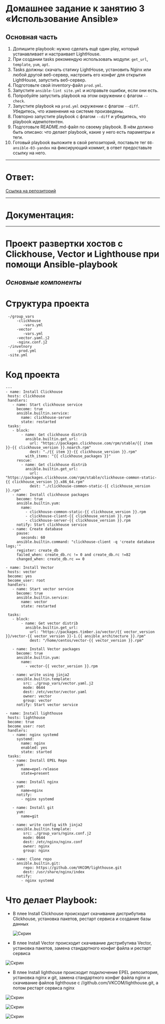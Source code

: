 # Домашнее задание к занятию 3 «Использование Ansible»


## Основная часть

1. Допишите playbook: нужно сделать ещё один play, который устанавливает и настраивает LightHouse.
2. При создании tasks рекомендую использовать модули: `get_url`, `template`, `yum`, `apt`.
3. Tasks должны: скачать статику LightHouse, установить Nginx или любой другой веб-сервер, настроить его конфиг для открытия LightHouse, запустить веб-сервер.
4. Подготовьте свой inventory-файл `prod.yml`.
5. Запустите `ansible-lint site.yml` и исправьте ошибки, если они есть.
6. Попробуйте запустить playbook на этом окружении с флагом `--check`.
7. Запустите playbook на `prod.yml` окружении с флагом `--diff`. Убедитесь, что изменения на системе произведены.
8. Повторно запустите playbook с флагом `--diff` и убедитесь, что playbook идемпотентен.
9. Подготовьте README.md-файл по своему playbook. В нём должно быть описано: что делает playbook, какие у него есть параметры и теги.
10. Готовый playbook выложите в свой репозиторий, поставьте тег `08-ansible-03-yandex` на фиксирующий коммит, в ответ предоставьте ссылку на него.

---

# Ответ:

[Ссылка на репозиторий](https://github.com/Jlljully/ansible_push/tree/ansible03)

---

# Документация:

---

# **Проект развертки хостов с Clickhouse, Vector и Lighthouse при помощи Ansible-playbook**

## *Основные компоненты*

  # Структура проекта

 ```
  -/group_vars  
      -clickhouse  
         -vars.yml
      -vector
         -vars.yml
      -vector.yaml.j2
      -nginx.conf.j2
  -/invetnory  
      -prod.yml  
  -site.yml  
  ```

  # Код проекта

 ```
---
- name: Install Clickhouse
  hosts: clickhouse
  handlers:
    - name: Start clickhouse service
      become: true
      ansible.builtin.service:
        name: clickhouse-server
        state: restarted
  tasks:
    - block:
        - name: Get clickhouse distrib
          ansible.builtin.get_url:
            url: "https://packages.clickhouse.com/rpm/stable/{{ item }}-{{ clickhouse_version }}.noarch.rpm"
            dest: "./{{ item }}-{{ clickhouse_version }}.rpm"
          with_items: "{{ clickhouse_packages }}"
      rescue:
        - name: Get clickhouse distrib
          ansible.builtin.get_url:
            url: "https://packages.clickhouse.com/rpm/stable/clickhouse-common-static-{{ clickhouse_version }}.x86_64.rpm"
            dest: "./clickhouse-common-static-{{ clickhouse_version }}.rpm"
    - name: Install clickhouse packages
      become: true
      ansible.builtin.yum:
        name:
          - clickhouse-common-static-{{ clickhouse_version }}.rpm
          - clickhouse-client-{{ clickhouse_version }}.rpm
          - clickhouse-server-{{ clickhouse_version }}.rpm
      notify: Start clickhouse service
    - name: Create database
      pause:
        seconds: 60
      ansible.builtin.command: "clickhouse-client -q 'create database logs;'"
      register: create_db
      failed_when: create_db.rc != 0 and create_db.rc !=82
      changed_when: create_db.rc == 0

- name: Install Vector
  hosts: vector
  become: yes
  become_user: root
  handlers:
    - name: Start vector service
      become: true
      ansible.builtin.service:
        name: vector
        state: restarted

  tasks:
    - block:
        - name: Get vector distrib
          ansible.builtin.get_url:
            url: "https://packages.timber.io/vector/{{ vector_version }}/vector-{{ vector_version }}-1.{{ ansible_architecture }}.rpm"
            dest: "/home/centos/vector-{{ vector_version }}.rpm"

    - name: Install Vector packages
      become: true
      ansible.builtin.yum:
        name:
          - vector-{{ vector_version }}.rpm

    - name: write using jinja2
      ansible.builtin.template:
         src: ./group_vars/vector.yaml.j2
         mode: 0644
         dest: /etc/vector/vector.yaml
         owner: vector
         group: vector
      notify: Start vector service

- name: Install lighthouse
  hosts: lighthouse
  become: true
  become_user: root
  handlers:
    - name: nginx systemd
      systemd:
        name: nginx
        enabled: yes
        state: started
  tasks:
    - name: Install EPEL Repo
      yum:
        name=epel-release
        state=present

    - name: Install nginx
      yum:
        name=nginx
      notify:
        - nginx systemd

    - name: Install git
      yum:
        name=git

    - name: write config with jinja2
      ansible.builtin.template:
         src: ./group_vars/nginx.conf.j2
         mode: 0644
         dest: /etc/nginx/nginx.conf
         owner: nginx
         group: nginx

    - name: Clone repo
      ansible.builtin.git:
         repo: https://github.com/VKCOM/lighthouse.git
         dest: /usr/share/nginx/index
      notify:
        - nginx systemd

 ```


# Что делает Playbook:

+ В плее Install Clickhouse происходит скачивание дистрибутива Clickhouse, установка пакетов, рестарт сервиса и создание базы данных
  
  ![Скрин](https://github.com/Jlljully/Ansible/blob/main/files/lesson_3/clickstatus.png "1")
  
+ В плее Install Vector происходит скачивание дистрибутива Vector, установка пакетов, замена стандартного конфиг файла и рестарт сервиса

 ![Скрин](https://github.com/Jlljully/Ansible/blob/main/files/lesson_3/vectorstatus.png "1")

  + В плее Install lighthouse происходит подключение EPEL репозитория, установка nginx и git, замена стандартного конфиг файла nginx и скачивание файлов lighthouse с //github.com/VKCOM/lighthouse.git, а потом рестарт сервиса nginx

![Скрин](https://github.com/Jlljully/Ansible/blob/main/files/lesson_3/lightstatus.png "1")

![Скрин](https://github.com/Jlljully/Ansible/blob/main/files/lesson_3/Untitled4.png "2")

![Скрин](https://github.com/Jlljully/Ansible/blob/main/files/lesson_3/Untitled3.png "2")
